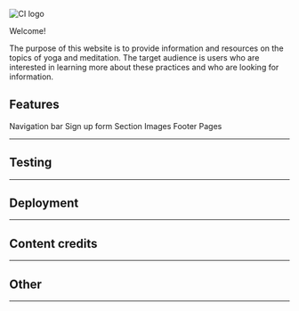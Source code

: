 ![CI logo](https://codeinstitute.s3.amazonaws.com/fullstack/ci_logo_small.png)

Welcome!

The purpose of this website is to provide information and resources on the topics of yoga and meditation. The target audience is users who are interested in learning more about these practices and who are looking for information.

## Features
Navigation bar
Sign up form
Section
Images
Footer
Pages


------

## Testing

------

## Deployment

---

## Content credits

---

## Other

---
